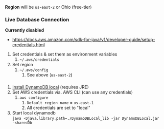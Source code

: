 **Region** will be `us-east-2` or Ohio (free-tier)



### Live Database Connection
**Currently disabled**
* https://docs.aws.amazon.com/sdk-for-java/v1/developer-guide/setup-credentials.html
1. Set credentials & set them as environment variables
   1. `~/.aws/credentials`
2. Set region 
   1. `~/.aws/config`
      1. See above (`us-east-2`)
   
### 
1. [Install DynamoDB local](https://docs.aws.amazon.com/amazondynamodb/latest/developerguide/DynamoDBLocal.DownloadingAndRunning.html#DynamoDBLocal.DownloadingAndRunning.title) (requires JRE)
2. Set AWS credentials via. AWS CLI (can use any credentials)
   1. `aws configure`
      1. `Default region name` = `us-east-1`
      2. All credentials are set to "local"
3. Start local dynamodb  
   `java -Djava.library.path=./DynamoDBLocal_lib -jar DynamoDBLocal.jar -sharedDb`

